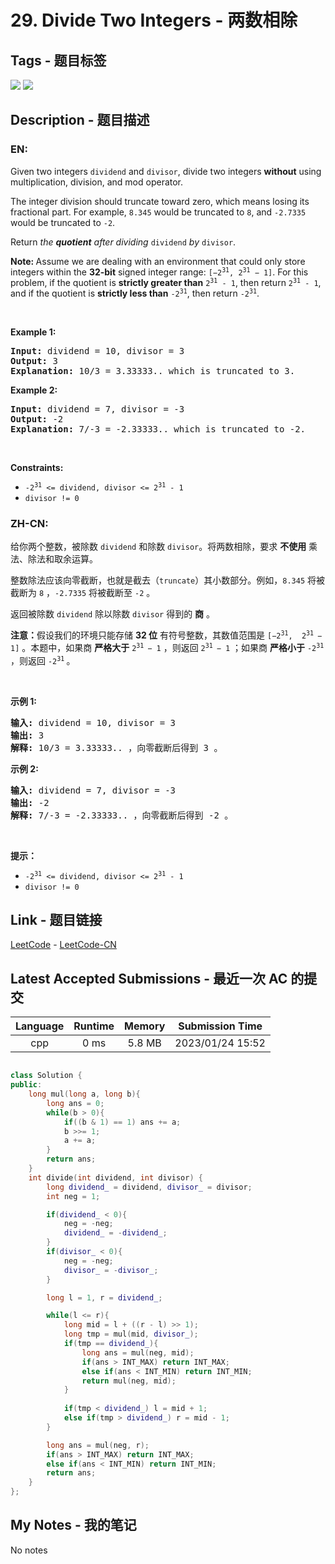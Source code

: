 
# 29. Divide Two Integers - 两数相除

## Tags - 题目标签

 <img src="https://img.shields.io/badge/Bit Manipulation-位运算-blue.svg">   <img src="https://img.shields.io/badge/Math-数学-blue.svg">  


## Description - 题目描述

### EN:
<p>Given two integers <code>dividend</code> and <code>divisor</code>, divide two integers <strong>without</strong> using multiplication, division, and mod operator.</p>

<p>The integer division should truncate toward zero, which means losing its fractional part. For example, <code>8.345</code> would be truncated to <code>8</code>, and <code>-2.7335</code> would be truncated to <code>-2</code>.</p>

<p>Return <em>the <strong>quotient</strong> after dividing </em><code>dividend</code><em> by </em><code>divisor</code>.</p>

<p><strong>Note: </strong>Assume we are dealing with an environment that could only store integers within the <strong>32-bit</strong> signed integer range: <code>[&minus;2<sup>31</sup>, 2<sup>31</sup> &minus; 1]</code>. For this problem, if the quotient is <strong>strictly greater than</strong> <code>2<sup>31</sup> - 1</code>, then return <code>2<sup>31</sup> - 1</code>, and if the quotient is <strong>strictly less than</strong> <code>-2<sup>31</sup></code>, then return <code>-2<sup>31</sup></code>.</p>

<p>&nbsp;</p>
<p><strong class="example">Example 1:</strong></p>

<pre>
<strong>Input:</strong> dividend = 10, divisor = 3
<strong>Output:</strong> 3
<strong>Explanation:</strong> 10/3 = 3.33333.. which is truncated to 3.
</pre>

<p><strong class="example">Example 2:</strong></p>

<pre>
<strong>Input:</strong> dividend = 7, divisor = -3
<strong>Output:</strong> -2
<strong>Explanation:</strong> 7/-3 = -2.33333.. which is truncated to -2.
</pre>

<p>&nbsp;</p>
<p><strong>Constraints:</strong></p>

<ul>
	<li><code>-2<sup>31</sup> &lt;= dividend, divisor &lt;= 2<sup>31</sup> - 1</code></li>
	<li><code>divisor != 0</code></li>
</ul>


### ZH-CN:
<p>给你两个整数，被除数&nbsp;<code>dividend</code>&nbsp;和除数&nbsp;<code>divisor</code>。将两数相除，要求 <strong>不使用</strong> 乘法、除法和取余运算。</p>

<p>整数除法应该向零截断，也就是截去（<code>truncate</code>）其小数部分。例如，<code>8.345</code> 将被截断为 <code>8</code> ，<code>-2.7335</code> 将被截断至 <code>-2</code> 。</p>

<p>返回被除数&nbsp;<code>dividend</code>&nbsp;除以除数&nbsp;<code>divisor</code>&nbsp;得到的 <strong>商</strong> 。</p>

<p><strong>注意：</strong>假设我们的环境只能存储 <strong>32 位</strong> 有符号整数，其数值范围是 <code>[−2<sup>31</sup>,&nbsp; 2<sup>31&nbsp;</sup>− 1]</code> 。本题中，如果商 <strong>严格大于</strong> <code>2<sup>31&nbsp;</sup>− 1</code> ，则返回 <code>2<sup>31&nbsp;</sup>− 1</code> ；如果商 <strong>严格小于</strong> <code>-2<sup>31</sup></code> ，则返回 <code>-2<sup>31</sup></code><sup> </sup>。</p>

<p>&nbsp;</p>

<p><strong>示例&nbsp;1:</strong></p>

<pre>
<strong>输入:</strong> dividend = 10, divisor = 3
<strong>输出:</strong> 3
<strong>解释: </strong>10/3 = 3.33333.. ，向零截断后得到 3 。</pre>

<p><strong>示例&nbsp;2:</strong></p>

<pre>
<strong>输入:</strong> dividend = 7, divisor = -3
<strong>输出:</strong> -2
<strong>解释:</strong> 7/-3 = -2.33333.. ，向零截断后得到 -2 。</pre>

<p>&nbsp;</p>

<p><strong>提示：</strong></p>

<ul>
	<li><code>-2<sup>31</sup> &lt;= dividend, divisor &lt;= 2<sup>31</sup> - 1</code></li>
	<li><code>divisor != 0</code></li>
</ul>



## Link - 题目链接

[LeetCode](https://leetcode.com/problems/divide-two-integers/description/)  -  [LeetCode-CN](https://leetcode.cn/problems/divide-two-integers/description/)
## Latest Accepted Submissions - 最近一次 AC 的提交


| Language | Runtime | Memory | Submission Time |
|:---:|:---:|:---:|:---:|
| cpp  | 0 ms | 5.8 MB | 2023/01/24 15:52 |

```cpp

class Solution {
public:
    long mul(long a, long b){
        long ans = 0;
        while(b > 0){
            if((b & 1) == 1) ans += a;
            b >>= 1;
            a += a;
        }
        return ans;
    }
    int divide(int dividend, int divisor) {
        long dividend_ = dividend, divisor_ = divisor;
        int neg = 1;

        if(dividend_ < 0){
            neg = -neg;
            dividend_ = -dividend_;
        }
        if(divisor_ < 0){
            neg = -neg;
            divisor_ = -divisor_;
        }

        long l = 1, r = dividend_;

        while(l <= r){
            long mid = l + ((r - l) >> 1);
            long tmp = mul(mid, divisor_);
            if(tmp == dividend_){
                long ans = mul(neg, mid);
                if(ans > INT_MAX) return INT_MAX;
                else if(ans < INT_MIN) return INT_MIN;
                return mul(neg, mid);
            }
            
            if(tmp < dividend_) l = mid + 1;
            else if(tmp > dividend_) r = mid - 1;
        }

        long ans = mul(neg, r);
        if(ans > INT_MAX) return INT_MAX;
        else if(ans < INT_MIN) return INT_MIN;
        return ans;
    }
};

```
## My Notes - 我的笔记


No notes

